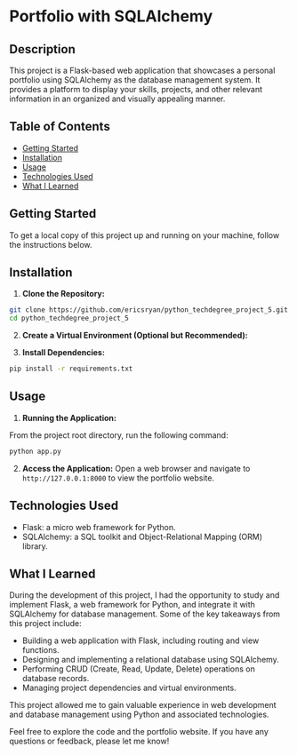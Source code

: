 # Portfolio with SQLAlchemy

## Description
This project is a Flask-based web application that showcases a personal portfolio using SQLAlchemy as the database management system. It provides a platform to display your skills, projects, and other relevant information in an organized and visually appealing manner.

## Table of Contents
- [Getting Started](#getting-started)
- [Installation](#installation)
- [Usage](#usage)
- [Technologies Used](#technologies-used)
- [What I Learned](#what-i-learned)

## Getting Started
To get a local copy of this project up and running on your machine, follow the instructions below.

## Installation
1. **Clone the Repository:**

```bash
git clone https://github.com/ericsryan/python_techdegree_project_5.git
cd python_techdegree_project_5
```

2. **Create a Virtual Environment (Optional but Recommended):**

3. **Install Dependencies:**

```bash
pip install -r requirements.txt
```

## Usage

1. **Running the Application:**

From the project root directory, run the following command:
```bash
python app.py
```

2. **Access the Application:**
Open a web browser and navigate to `http://127.0.0.1:8000` to view the portfolio website.

## Technologies Used
- Flask: a micro web framework for Python.
- SQLAlchemy: a SQL toolkit and Object-Relational Mapping (ORM) library.

## What I Learned
During the development of this project, I had the opportunity to study and implement Flask, a web framework for Python, and integrate it with SQLAlchemy for database management. Some of the key takeaways from this project include:
- Building a web application with Flask, including routing and view functions.
- Designing and implementing a relational database using SQLAlchemy.
- Performing CRUD (Create, Read, Update, Delete) operations on database records.
- Managing project dependencies and virtual environments.

This project allowed me to gain valuable experience in web development and database management using Python and associated technologies.

Feel free to explore the code and the portfolio website. If you have any questions or feedback, please let me know!
